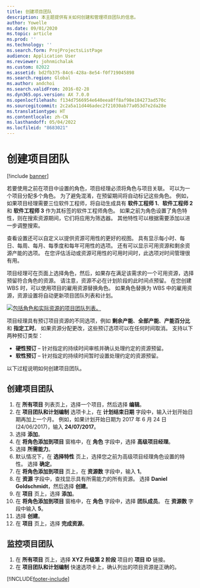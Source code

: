 ```yaml
---
title: 创建项目团队
description: 本主题提供有关如何创建和管理项目团队的信息。
author: Yowelle
ms.date: 09/01/2020
ms.topic: article
ms.prod: ''
ms.technology: ''
ms.search.form: ProjProjectsListPage
audience: Application User
ms.reviewer: johnmichalak
ms.custom: 82022
ms.assetid: bd2fb375-84c6-428a-8e54-f0f719045898
ms.search.region: Global
ms.author: andchoi
ms.search.validFrom: 2016-02-28
ms.dyn365.ops.version: AX 7.0.0
ms.openlocfilehash: f134d7566954e640eea8ff8af98e184273ad570c
ms.sourcegitcommit: 2c2a5a11d446adec2f21030ab77a053d7e2da28e
ms.translationtype: HT
ms.contentlocale: zh-CN
ms.lasthandoff: 05/04/2022
ms.locfileid: "8683021"
---
```

# <a name="create-a-project-team"></a>创建项目团队

[!include [banner](../includes/banner.md)]

若要使用之前在项目中设置的角色，项目经理必须将角色与项目关联。 可以为一个项目分配多个角色。 为了避免混淆，在预留期间将自动标记这些角色。 例如，如果项目经理需要三位软件工程师，将自动生成具有 **软件工程师 1**、**软件工程师 2** 和 **软件工程师 3** 作为其标签的软件工程师角色。 如果之前为角色设置了角色特性，则在搜索资源期间，它们将应用为筛选器。 其他特性可以根据需要添加以进一步调整搜索。

查看设置还可以自定义以提供资源可用性的更好的视图。 具有显示每小时、每日、每周、每月、每季度和每年可用性的选项。 还有可以显示可用资源和剩余资源产能的选项。 在您评估活动或资源可用性的可用时间时，此选项对时间管理很有用。

项目经理可在页面上选择角色，然后，如果存在满足该需求的一个可用资源，选择预留符合角色的资源。 请注意，资源不必在计划阶段的此时间点预留。 在您创建 WBS 时，可以使用项目的雇用资源替换角色。 如果角色替换为 WBS 中的雇用资源，资源设置将自动更新项目团队列表和计划。

[![包括角色和实际资源的项目团队列表。](./media/projectresourcing03-1024x368.jpg)](./media/projectresourcing03.jpg) 

项目经理具有预订项目资源的不同选项，例如 **剩余产能**、**全部产能**、**产能百分比** 和 **指定工时**。 如果资源分配更改，这些预订选项可以在任何时间取消。 支持以下两种预订类型：

- **硬性预订** – 针对指定的持续时间审核并确认处理约定的资源预留。
- **软性预订** – 针对指定的持续时间暂时设置处理约定的资源预留。

以下过程说明如何创建项目团队。

## <a name="create-a-project-team"></a>创建项目团队

1. 在 **所有项目** 列表页上，选择一个项目，然后选择 **编辑**。
2. 在 **项目团队和计划编制** 选项卡上，在 **计划结束日期** 字段中，输入计划开始日期再加上一个月。 例如，如果计划开始日期为 2017 年 6 月 24 日 (24/06/2017)，输入 **24/07/2017**。
3. 选择 **添加**。
4. 在 **将角色添加到项目** 窗格中，在 **角色** 字段中，选择 **高级项目经理**。
5. 选择 **所需能力**。
6. 默认情况下，在 **选择特性** 页上，选择您之前为高级项目经理角色设置的特性。 选择 **确定**。
7. 在 **将角色添加到项目** 页上，在 **资源数** 字段中，输入 **1**。
8. 在 **资源** 字段中，查找显示具有所需能力的所有资源。 选择 **Daniel Goldschmidt**，然后选择 **创建**。
9. 在 **项目** 页上，选择 **添加**。
10. 在 **将角色添加到项目** 窗格中，在 **角色** 字段中，选择 **团队成员**。 在 **资源数** 字段中输入 **5**。
11. 选择 **创建**。
12. 在 **项目** 页上，选择 **完成资源**。

## <a name="monitor-project-teams"></a>监控项目团队
1. 在 **所有项目** 页上，选择 **XYZ 升级第 2 阶段** 项目的 **项目 ID** 链接。
2. 在 **项目团队和计划编制** 快速选项卡上，确认列出的项目资源是正确的。


[!INCLUDE[footer-include](../includes/footer-banner.md)]